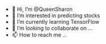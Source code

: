 - 👋 Hi, I’m @QueenSharon
- 👀 I’m interested in predicting stocks
- 🌱 I’m currently learning TensorFlow
- 💞️ I’m looking to collaborate on ...
- 📫 How to reach me ...

<!---
QueenSharon/QueenSharon is a ✨ special ✨ repository because its `README.md` (this file) appears on your GitHub profile.
You can click the Preview link to take a look at your changes.
--->

